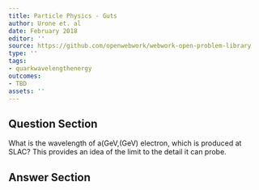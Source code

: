```yaml
---
title: Particle Physics - Guts
author: Urone et. al
date: February 2018
editor: ''
source: https://github.com/openwebwork/webwork-open-problem-library
type: ''
tags:
- quarkwavelengthenergy
outcomes:
- TBD
assets: ''
---
```


## Question Section 

What is the wavelength of a(GeV,(GeV) electron, which is produced at SLAC? This provides an idea of the limit to the detail it can probe.



## Answer Section

